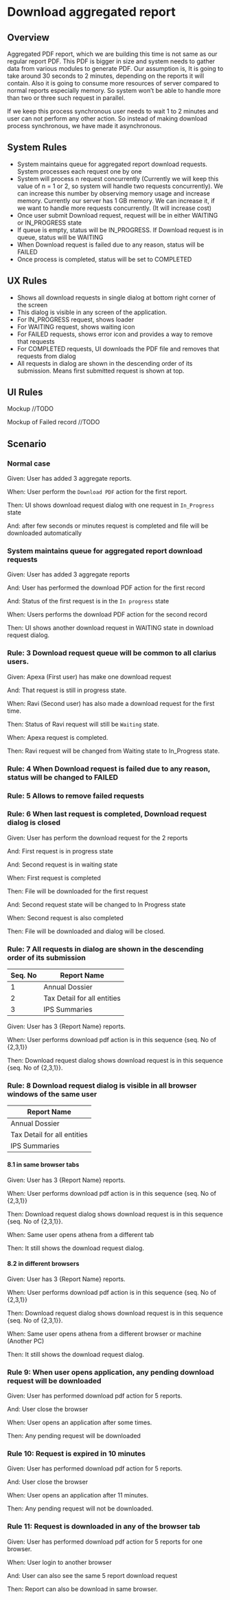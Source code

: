 # Download aggregated report



## Overview

Aggregated PDF report, which we are building this time is not same as our regular report PDF. This PDF is bigger in size and system needs to gather data from various modules to generate PDF. Our assumption is, It is going to take around 30 seconds to 2 minutes, depending on the reports it will contain. Also it is going to consume more resources of server compared to normal reports especially memory. So system won’t be able to handle more than two or three such request in parallel.

If we keep this process synchronous user needs to wait 1 to 2 minutes and user can not perform any other action. So instead of making download process synchronous, we have made it asynchronous. 

## System Rules

- System maintains queue for aggregated report download requests. System processes each request one by one
- System will process n request concurrently (Currently we will keep this value of n = 1 or 2, so system will handle two requests concurrently). We can increase this number by observing memory usage and increase memory. Currently our server has 1 GB memory. We can increase it, if we want to handle more requests concurrently. (It will increase cost)
- Once user submit Download request, request will be in either WAITING or IN_PROGRESS state
- If queue is empty, status will be IN_PROGRESS. If Download request is in queue, status will be WAITING
- When Download request is failed due to any reason, status will be FAILED
- Once process is completed, status will be set to COMPLETED

## UX Rules

- Shows all download requests in single dialog at bottom right corner of the screen
- This dialog is visible in any screen of the application.
- For IN_PROGRESS request, shows loader
- For WAITING request, shows waiting icon
- For FAILED requests, shows error icon and provides a way to remove that requests
- For COMPLETED requests, UI downloads the PDF file and removes that requests from dialog
- All requests in dialog are shown in the descending order of its submission. Means first submitted request is shown at top.

## UI Rules

Mockup //TODO

Mockup of Failed record //TODO



## Scenario

### Normal case

Given: User has added 3 aggregate reports.

When: User perform the `Download PDF` action for the first report.

Then: UI shows download request dialog with one request in  `In_Progress` state

And: after few seconds or minutes request is completed and file will be downloaded automatically

### System maintains queue for aggregated report download requests

Given: User has added 3 aggregate reports

And: User has performed the download PDF action for the first record

And: Status of the first request is in the `In progress`  state

When: Users performs the download PDF action for the second record

Then: UI shows another download request in WAITING state in download request dialog.

### Rule: 3 Download request queue will be common to all clarius users.

Given: Apexa (First user) has make one download request 

And: That request is still in progress state.

When: Ravi (Second user) has also made a download request for the first time.

Then: Status of Ravi request will still be `Waiting` state.

When: Apexa request is completed.

Then: Ravi request will be changed from Waiting state to In_Progress state.



### Rule: 4 When Download request is failed due to any reason, status will be changed to FAILED

### Rule: 5 Allows to remove failed requests

### Rule: 6 When last request is completed, Download request dialog is closed

Given: User has perform the download request for the 2 reports

And: First request is in progress state 

And: Second request is in waiting state

When: First request is completed

Then: File will be downloaded for the first request

And: Second request state will be changed to In Progress state

When: Second request is also completed

Then: File will be downloaded and dialog will be closed.



### Rule: 7 All requests in dialog are shown in the descending order of its submission

| Seq. No | Report Name                 |
| ------- | --------------------------- |
| 1       | Annual Dossier              |
| 2       | Tax Detail for all entities |
| 3       | IPS Summaries               |

Given: User has 3 {Report Name} reports.

When: User performs download pdf action is in this sequence {seq. No of {2,3,1}}

Then: Download request dialog shows download request is in this  sequence {seq. No of {2,3,1}}.



### Rule: 8 Download request dialog is visible in all browser windows of the same user

| Report Name                 |
| --------------------------- |
| Annual Dossier              |
| Tax Detail for all entities |
| IPS Summaries               |

#### 8.1 in same browser tabs

Given: User has 3 {Report Name} reports.

When: User performs download pdf action is in this sequence {seq. No of {2,3,1}}

Then: Download request dialog shows download request is in this  sequence {seq. No of {2,3,1}}.

When: Same user opens athena from a different tab

Then: It still shows the download request dialog.

#### 8.2 in different browsers

Given: User has 3 {Report Name} reports.

When: User performs download pdf action is in this sequence {seq. No of {2,3,1}}

Then: Download request dialog shows download request is in this  sequence {seq. No of {2,3,1}}.

When: Same user opens athena from a different browser or machine (Another PC)

Then: It still shows the download request dialog.



### Rule 9: When user opens application, any pending download request will be downloaded

Given: User has performed download pdf action for 5 reports. 

And: User close the browser

When: User opens an application after some times.

Then: Any pending request will be downloaded



### Rule 10: Request is expired in 10 minutes

Given: User has performed download pdf action for 5 reports. 

And: User close the browser

When: User opens an application after 11 minutes.

Then: Any pending request will not be downloaded.



### Rule 11: Request is downloaded in any of the browser tab

Given: User has performed download pdf action for 5 reports for one browser. 

When: User login to another browser

And: User can also see the same 5 report download request

Then: Report can also be download in same browser.

